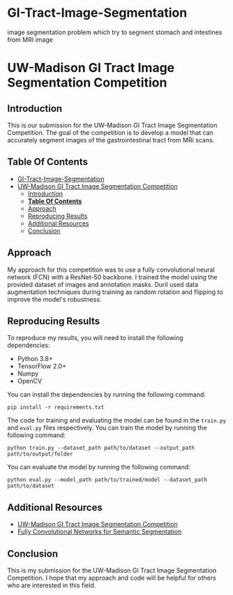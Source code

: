 # GI-Tract-Image-Segmentation
image segmentation problem which try to segment stomach and intestines from MRI image
# UW-Madison GI Tract Image Segmentation Competition

## Introduction

This is our submission for the UW-Madison GI Tract Image Segmentation Competition. The goal of the competition is to develop a model that can accurately segment images of the gastrointestinal tract from MRi scans.

## **Table Of Contents**
- [GI-Tract-Image-Segmentation](#gi-tract-image-segmentation)
- [UW-Madison GI Tract Image Segmentation Competition](#uw-madison-gi-tract-image-segmentation-competition)
  - [Introduction](#introduction)
  - [**Table Of Contents**](#table-of-contents)
  - [Approach](#approach)
  - [Reproducing Results](#reproducing-results)
  - [Additional Resources](#additional-resources)
  - [Conclusion](#conclusion)

## Approach

My approach for this competition was to use a fully convolutional neural network (FCN) with a ResNet-50 backbone. I trained the model using the provided dataset of images and annotation masks. DuriI used data augmentation techniques during training as random rotation and flipping to improve the model's robustness.

## Reproducing Results

To reproduce my results, you will need to install the following dependencies:
- Python 3.8+
- TensorFlow 2.0+
- Numpy
- OpenCV

You can install the dependencies by running the following command:
```
pip install -r requirements.txt
```

The code for training and evaluating the model can be found in the `train.py` and `eval.py` files respectively. You can train the model by running the following command:
```
python train.py --dataset_path path/to/dataset --output_path path/to/output/folder
```

You can evaluate the model by running the following command:
```
python eval.py --model_path path/to/trained/model --dataset_path path/to/dataset
```

## Additional Resources

- [UW-Madison GI Tract Image Segmentation Competition](https://github.com/uw-madison-github/gi-tract-image-segmentation-competition)
- [Fully Convolutional Networks for Semantic Segmentation](https://people.eecs.berkeley.edu/~jonlong/long_shelhamer_fcn.pdf)

## Conclusion

This is my submission for the UW-Madison GI Tract Image Segmentation Competition. I hope that my approach and code will be helpful for others who are interested in this field.


